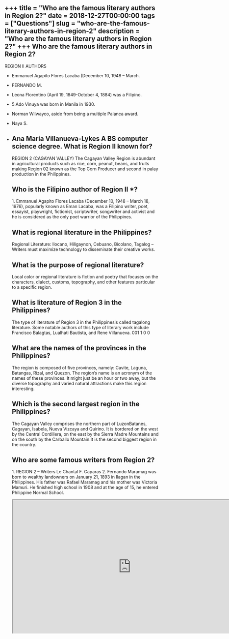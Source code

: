 +++
title = "Who are the famous literary authors in Region 2?"
date = 2018-12-27T00:00:00
tags = ["Questions"]
slug = "who-are-the-famous-literary-authors-in-region-2"
description = "Who are the famous literary authors in Region 2?"
+++
Who are the famous literary authors in Region 2?
------------------------------------------------

REGION II AUTHORS

- Emmanuel Agapito Flores Lacaba (December 10, 1948 – March.
- FERNANDO M.
- Leona Florentino (April 19, 1849-October 4, 1884) was a Filipino.
- 5.Ado Vinuya was born in Manila in 1930.
- Norman Wilwayco, aside from being a multiple Palanca award.
- Naya S.
- Ana Maria Villanueva-Lykes A BS computer science degree. What is Region II known for?
    ----------------------------
    
    REGION 2 (CAGAYAN VALLEY) The Cagayan Valley Region is abundant in agricultural products such as rice, corn, peanut, beans, and fruits making Region 02 known as the Top Corn Producer and second in palay production in the Philippines.
    
    Who is the Filipino author of Region II \*?
    -------------------------------------------
    
    1\. Emmanuel Agapito Flores Lacaba (December 10, 1948 – March 18, 1976), popularly known as Eman Lacaba, was a Filipino writer, poet, essayist, playwright, fictionist, scriptwriter, songwriter and activist and he is considered as the only poet warrior of the Philippines.
    
    What is regional literature in the Philippines?
    -----------------------------------------------
    
    Regional Literature: Ilocano, Hiligaynon, Cebuano, Bicolano, Tagalog – Writers must maximize technology to disseminate their creative works.
    
    What is the purpose of regional literature?
    -------------------------------------------
    
    Local color or regional literature is fiction and poetry that focuses on the characters, dialect, customs, topography, and other features particular to a specific region.
    
    What is literature of Region 3 in the Philippines?
    --------------------------------------------------
    
    The type of literature of Region 3 in the Philippinesis called tagalong literature. Some notable authors of this type of literary work include Francisco Balagtas, Lualhati Bautista, and Rene Villanueva. 001 1 0 0
    
    What are the names of the provinces in the Philippines?
    -------------------------------------------------------
    
    The region is composed of five provinces, namely: Cavite, Laguna, Batangas, Rizal, and Quezon. The region’s name is an acronym of the names of these provinces. It might just be an hour or two away, but the diverse topography and varied natural attractions make this region interesting.
    
    Which is the second largest region in the Philippines?
    ------------------------------------------------------
    
    The Cagayan Valley comprises the northern part of LuzonBatanes, Cagayan, Isabela, Nueva Vizcaya and Quirino. It is bordered on the west by the Central Cordillera, on the east by the Sierra Madre Mountains and on the south by the Carballo Mountain.It is the second biggest region in the country.
    
    Who are some famous writers from Region 2?
    ------------------------------------------
    
    1\. REGION 2 – Writers Le Chantal F. Caparas 2. Fernando Maramag was born to wealthy landowners on January 21, 1893 in Ilagan in the Philippines. His father was Rafael Maramag and his mother was Victoria Mamuri. He finished high school in 1908 and at the age of 15, he entered Philippine Normal School.
    
    <iframe allow="accelerometer; autoplay; clipboard-write; encrypted-media; gyroscope; picture-in-picture" allowfullscreen="" class="__youtube_prefs__  epyt-is-override  no-lazyload" data-no-lazy="1" data-origheight="433" data-origwidth="770" data-skipgform_ajax_framebjll="" height="433" id="_ytid_33338" loading="lazy" src="https://www.youtube.com/embed/yI7LRqG_udM?enablejsapi=1&autoplay=0&cc_load_policy=0&cc_lang_pref=&iv_load_policy=1&loop=0&modestbranding=0&rel=1&fs=1&playsinline=0&autohide=2&theme=dark&color=red&controls=1&" title="YouTube player" width="770"></iframe>